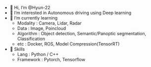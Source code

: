 - 👋 Hi, I’m @Hyun-22
- 👀 I’m interested in Autonomous driving using Deep learning
- 🌱 I’m currently learning
  - Modality : Camera, Lidar, Radar
  - Data : Image, Poincloud
  - Algorithm : Object detection, Semantic/Panoptic segmentation, Classification
  - etc : Docker, ROS, Model Compression(TensorRT)
- 🎈 Skills
  - Lang : Python / C++
  - Framework : Pytorch, Tensorflow

<!---
Hyun-22/Hyun-22 is a ✨ special ✨ repository because its `README.md` (this file) appears on your GitHub profile.
You can click the Preview link to take a look at your changes.
--->
